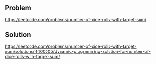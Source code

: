 ## Problem
https://leetcode.com/problems/number-of-dice-rolls-with-target-sum/

## Solution
https://leetcode.com/problems/number-of-dice-rolls-with-target-sum/solutions/4460505/dynamic-programming-solution-for-number-of-dice-rolls-with-target-sum/